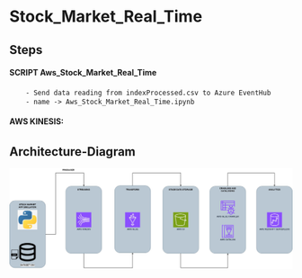 # Stock_Market_Real_Time
## Steps

#### SCRIPT Aws_Stock_Market_Real_Time
        - Send data reading from indexProcessed.csv to Azure EventHub
        - name -> Aws_Stock_Market_Real_Time.ipynb 

#### AWS KINESIS:
######

## Architecture-Diagram
![Architecture-Diagram](Stock-Market-Real-Time-Azure-AWS.jpg)